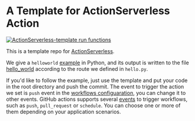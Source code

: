 # A Template for ActionServerless Action

[![ActionServerless-template run functions](https://github.com/gitx-io/ActionServerless-template/workflows/Run%20functions/badge.svg)](https://github.com/gitx-io/ActionServerless-template/blob/master/.github/workflows/run_funcs.yml)

This is a template repo for [ActionServerless](https://github.com/gitx-io/ActionServerless).

We give a `helloworld` [example](https://github.com/gitx-io/ActionServerless-template/blob/master/hello.py) in Python, and its output is written to the file [hello_world](https://github.com/gitx-io/ActionServerless-template/blob/master/hello_world) according to the route we defined in `hello.py`.

If you'd like to follow the example, just use the template and put your code in the root directory and push the commit. The event to trigger the action we set is `push` event in the [workflows configuaration](https://github.com/gitx-io/ActionServerless-template/blob/master/.github/workflows/run_funcs.yml#L3), you can change it to other events. GitHub actions supports several [events](https://docs.github.com/en/actions/reference/events-that-trigger-workflows) to trigger workflows, such as `push`, `pull_request` or `schedule`. You can choose one or more of them depending on your application scenarios.
